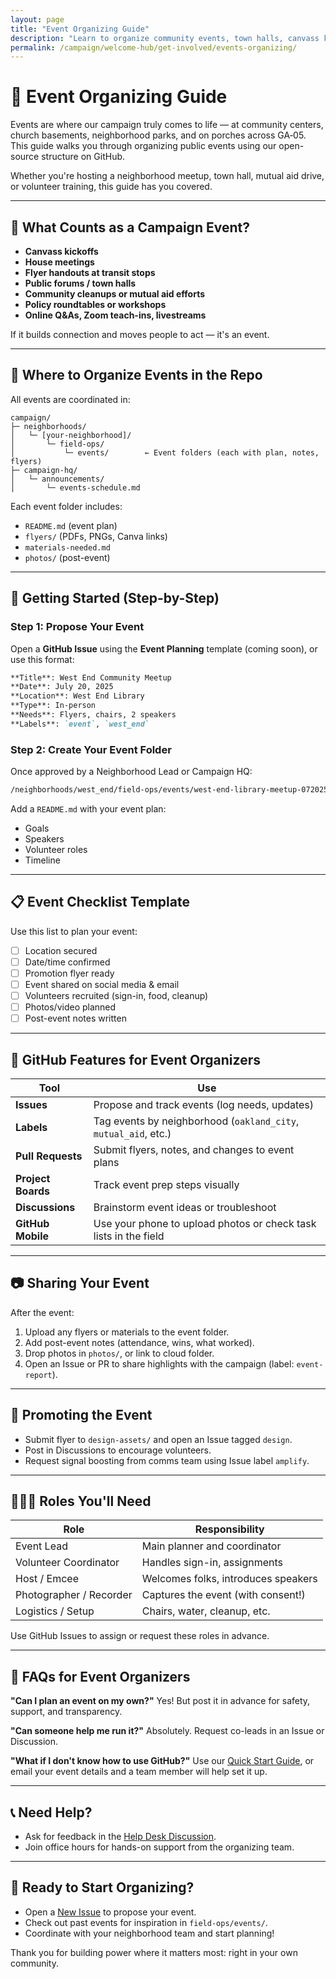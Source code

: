 ```yaml
---
layout: page
title: "Event Organizing Guide"
description: "Learn to organize community events, town halls, canvass kickoffs, and more. Build connections and mobilize your neighborhood through effective grassroots organizing."
permalink: /campaign/welcome-hub/get-involved/events-organizing/
---
```


# 📅 Event Organizing Guide

Events are where our campaign truly comes to life — at community centers, church basements, neighborhood parks, and on porches across GA‑05. This guide walks you through organizing public events using our open-source structure on GitHub.

Whether you're hosting a neighborhood meetup, town hall, mutual aid drive, or volunteer training, this guide has you covered.

---

## 🌟 What Counts as a Campaign Event?

* **Canvass kickoffs**
* **House meetings**
* **Flyer handouts at transit stops**
* **Public forums / town halls**
* **Community cleanups or mutual aid efforts**
* **Policy roundtables or workshops**
* **Online Q\&As, Zoom teach-ins, livestreams**

If it builds connection and moves people to act — it's an event.

---

## 📍 Where to Organize Events in the Repo

All events are coordinated in:

```
campaign/
├─ neighborhoods/
│   └─ [your-neighborhood]/
│       └─ field-ops/
│           └─ events/        ← Event folders (each with plan, notes, flyers)
├─ campaign-hq/
│   └─ announcements/
│       └─ events-schedule.md
```

Each event folder includes:

* `README.md` (event plan)
* `flyers/` (PDFs, PNGs, Canva links)
* `materials-needed.md`
* `photos/` (post-event)

---

## 🚀 Getting Started (Step-by-Step)

### Step 1: Propose Your Event

Open a **GitHub Issue** using the **Event Planning** template (coming soon), or use this format:

```md
**Title**: West End Community Meetup  
**Date**: July 20, 2025  
**Location**: West End Library  
**Type**: In-person  
**Needs**: Flyers, chairs, 2 speakers  
**Labels**: `event`, `west_end`
```

### Step 2: Create Your Event Folder

Once approved by a Neighborhood Lead or Campaign HQ:

```bash
/neighborhoods/west_end/field-ops/events/west-end-library-meetup-072025/
```

Add a `README.md` with your event plan:

* Goals
* Speakers
* Volunteer roles
* Timeline

---

## 📋 Event Checklist Template

Use this list to plan your event:

* [ ] Location secured
* [ ] Date/time confirmed
* [ ] Promotion flyer ready
* [ ] Event shared on social media & email
* [ ] Volunteers recruited (sign-in, food, cleanup)
* [ ] Photos/video planned
* [ ] Post-event notes written

---

## 🧰 GitHub Features for Event Organizers

| Tool               | Use                                                              |
| ------------------ | ---------------------------------------------------------------- |
| **Issues**         | Propose and track events (log needs, updates)                    |
| **Labels**         | Tag events by neighborhood (`oakland_city`, `mutual_aid`, etc.)  |
| **Pull Requests**  | Submit flyers, notes, and changes to event plans                 |
| **Project Boards** | Track event prep steps visually                                  |
| **Discussions**    | Brainstorm event ideas or troubleshoot                           |
| **GitHub Mobile**  | Use your phone to upload photos or check task lists in the field |

---

## 📷 Sharing Your Event

After the event:

1. Upload any flyers or materials to the event folder.
2. Add post-event notes (attendance, wins, what worked).
3. Drop photos in `photos/`, or link to cloud folder.
4. Open an Issue or PR to share highlights with the campaign (label: `event-report`).

---

## 📣 Promoting the Event

* Submit flyer to `design-assets/` and open an Issue tagged `design`.
* Post in Discussions to encourage volunteers.
* Request signal boosting from comms team using Issue label `amplify`.

---

## 🧑‍🤝‍🧑 Roles You'll Need

| Role                    | Responsibility                      |
| ----------------------- | ----------------------------------- |
| Event Lead              | Main planner and coordinator        |
| Volunteer Coordinator   | Handles sign-in, assignments        |
| Host / Emcee            | Welcomes folks, introduces speakers |
| Photographer / Recorder | Captures the event (with consent!)  |
| Logistics / Setup       | Chairs, water, cleanup, etc.        |

Use GitHub Issues to assign or request these roles in advance.

---

## 🙋 FAQs for Event Organizers

**"Can I plan an event on my own?"**
Yes! But post it in advance for safety, support, and transparency.

**"Can someone help me run it?"**
Absolutely. Request co-leads in an Issue or Discussion.

**"What if I don't know how to use GitHub?"**
Use our [Quick Start Guide](../get-involved/quick-start-guide.md), or email your event details and a team member will help set it up.

---

## 📞 Need Help?

* Ask for feedback in the [Help Desk Discussion](https://discord.gg/ep6dBqPjhG/categories/help-desk).
* Join office hours for hands-on support from the organizing team.

---

## 🚦 Ready to Start Organizing?

* Open a [New Issue](https://github.com/CastroForGeorgia/campaign/issues/new) to propose your event.
* Check out past events for inspiration in `field-ops/events/`.
* Coordinate with your neighborhood team and start planning!

Thank you for building power where it matters most: right in your own community.
